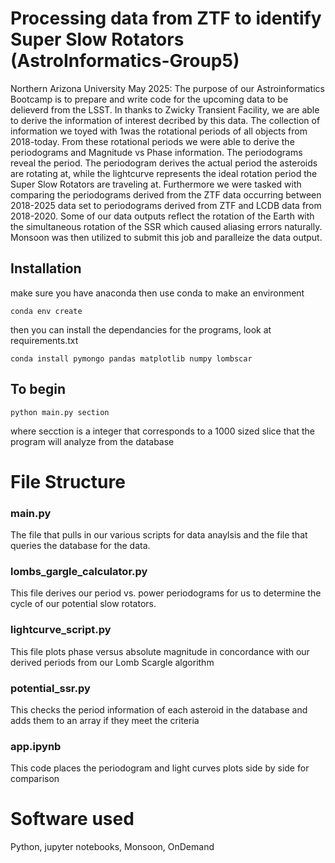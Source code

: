 # Processing data from ZTF to identify Super Slow Rotators (AstroInformatics-Group5)
Northern Arizona University May 2025: The purpose of our Astroinformatics Bootcamp is to prepare and write code for the upcoming data to be delieverd from the LSST. In thanks to Zwicky Transient Facility, we are able to derive the information of interest decribed by this data. The collection of information we toyed with 1was the rotational periods of all objects from 2018-today. From these rotational periods we were able to derive the periodograms and Magnitude vs Phase information. The periodograms reveal the period. The periodogram derives the actual period the asteroids are rotating at, while the lightcurve represents the ideal rotation period the Super Slow Rotators are traveling at. Furthermore we were tasked with comparing the periodograms derived from the ZTF data occurring between 2018-2025 data set to periodograms derived from ZTF and LCDB data from 2018-2020. Some of our data outputs reflect the rotation of the Earth with the simultaneous rotation of the SSR which caused aliasing errors naturally. Monsoon was then utilized to submit this job and paralleize the data output. 
## Installation
make sure you have anaconda then use conda to make an environment
```
conda env create
```

then you can install the dependancies for the programs, look at requirements.txt
```
conda install pymongo pandas matplotlib numpy lombscar
```

## To begin
```
python main.py section
```
where secction is a integer that corresponds to a 1000 sized slice that the program will analyze from the database

# File Structure

### main.py 
The file that pulls in our various scripts for data anaylsis and the file that queries the database for the data. 

### lombs_gargle_calculator.py
This file derives our period vs. power periodograms for us to determine the cycle of our potential slow rotators. 

### lightcurve_script.py 
This file plots phase versus absolute magnitude in concordance with our derived periods from our Lomb Scargle algorithm 

### potential_ssr.py 
This checks the period information of each asteroid in the database and adds them to an array if they meet the criteria

### app.ipynb
This code places the periodogram and light curves plots side by side for comparison 

# Software used 
Python, jupyter notebooks, Monsoon, OnDemand 

